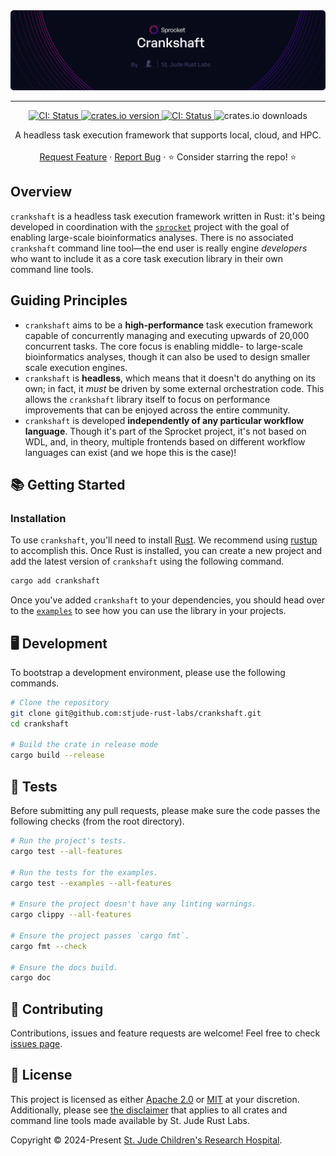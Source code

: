 <img style="margin: 0px" alt="Repository Header Image" src="./.github/assets/repo-header.png" />
<hr/>

<p align="center">
  <p align="center">
    <a href="https://github.com/stjude-rust-labs/crankshaft/actions/workflows/CI.yml" target="_blank">
      <img alt="CI: Status" src="https://github.com/stjude-rust-labs/crankshaft/actions/workflows/CI.yml/badge.svg" />
    </a>
    <a href="https://crates.io/crates/crankshaft" target="_blank">
      <img alt="crates.io version" src="https://img.shields.io/crates/v/crankshaft">
    </a>
    <a href="https://rustseq.zulipchat.com" target="_blank">
      <img alt="CI: Status" src="https://img.shields.io/badge/chat-%23workflows--lib--crankshaft-blue?logo=zulip&logoColor=f6f6f6" />
    </a>
    <img alt="crates.io downloads" src="https://img.shields.io/crates/d/crankshaft">
  </p>

  <p align="center">
    A headless task execution framework that supports local, cloud, and HPC.
    <br />
    <br />
    <a href="https://github.com/stjude-rust-labs/crankshaft/issues/new?assignees=&title=Descriptive%20Title&labels=enhancement">Request Feature</a>
    ·
    <a href="https://github.com/stjude-rust-labs/crankshaft/issues/new?assignees=&title=Descriptive%20Title&labels=bug">Report Bug</a>
    ·
    ⭐ Consider starring the repo! ⭐
    <br />
  </p>
</p>

## Overview

`crankshaft` is a headless task execution framework written in Rust: it's being
developed in coordination with the [`sprocket`] project with the goal of enabling
large-scale bioinformatics analyses. There is no associated `crankshaft` command line
tool—the end user is really engine _developers_ who want to include it as a core task
execution library in their own command line tools.

## Guiding Principles

- `crankshaft` aims to be a **high-performance** task execution framework
  capable of concurrently managing and executing upwards of 20,000 concurrent
  tasks. The core focus is enabling middle- to large-scale bioinformatics
  analyses, though it can also be used to design smaller scale execution
  engines.
- `crankshaft` is **headless**, which means that it doesn't do anything on its
  own; in fact, it _must_ be driven by some external orchestration code. This
  allows the `crankshaft` library itself to focus on performance improvements
  that can be enjoyed across the entire community.
- `crankshaft` is developed **independently of any particular workflow
  language**. Though it's part of the Sprocket project, it's not based on WDL,
  and, in theory, multiple frontends based on different workflow
  languages can exist (and we hope this is the case)!

## 📚 Getting Started

### Installation

To use `crankshaft`, you'll need to install [Rust](https://www.rust-lang.org/).
We recommend using [rustup](https://rustup.rs/) to accomplish this. Once Rust is
installed, you can create a new project and add the latest version of
`crankshaft` using the following command.

```bash
cargo add crankshaft
```

Once you've added `crankshaft` to your dependencies, you should head over to the
[`examples`](./examples) to see how you can use the library in your projects.

## 🖥️ Development

To bootstrap a development environment, please use the following commands.

```bash
# Clone the repository
git clone git@github.com:stjude-rust-labs/crankshaft.git
cd crankshaft

# Build the crate in release mode
cargo build --release
```

## 🚧️ Tests

Before submitting any pull requests, please make sure the code passes the
following checks (from the root directory).

```bash
# Run the project's tests.
cargo test --all-features

# Run the tests for the examples.
cargo test --examples --all-features

# Ensure the project doesn't have any linting warnings.
cargo clippy --all-features

# Ensure the project passes `cargo fmt`.
cargo fmt --check

# Ensure the docs build.
cargo doc
```

## 🤝 Contributing

Contributions, issues and feature requests are welcome! Feel free to check
[issues page](https://github.com/stjude-rust-labs/crankshaft/issues).

## 📝 License

This project is licensed as either [Apache 2.0][license-apache] or
[MIT][license-mit] at your discretion. Additionally, please see [the
disclaimer](https://github.com/stjude-rust-labs#disclaimer) that applies to all
crates and command line tools made available by St. Jude Rust Labs.

Copyright © 2024-Present [St. Jude Children's Research Hospital](https://github.com/stjude).

[license-apache]: https://github.com/stjude-rust-labs/crankshaft/blob/main/LICENSE-APACHE
[license-mit]: https://github.com/stjude-rust-labs/crankshaft/blob/main/LICENSE-MIT
[`sprocket`]: https://github.com/stjude-rust-labs/sprocket
